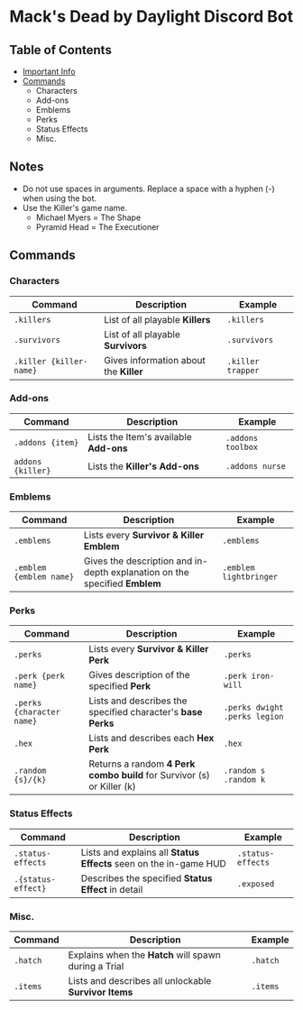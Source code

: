 # Mack's Dead by Daylight Discord Bot

## Table of Contents
* [Important Info](https://github.com/mackaroo/dbd-bot/blob/main/README.md#notes)
* [Commands](https://github.com/mackaroo/dbd-bot/blob/main/README.md#commands)
  * Characters
  * Add-ons
  * Emblems
  * Perks
  * Status Effects
  * Misc.


## Notes

* Do not use spaces in arguments. Replace a space with a hyphen (-) when using the bot.
* Use the Killer's game name. 
  * Michael Myers = The Shape
  * Pyramid Head = The Executioner


## Commands

### Characters

| Command  | Description                  | Example  |
|----------|------------------------------|----------|
| `.killers` | List of all playable **Killers** | `.killers` |
| `.survivors` | List of all playable **Survivors** | `.survivors` |
| `.killer {killer-name}` | Gives information about the **Killer** | `.killer trapper` |

### Add-ons

| Command  | Description                  | Example  |
|----------|------------------------------|----------|
| `.addons {item}` | Lists the Item's available **Add-ons** | `.addons toolbox` |
| `addons {killer}` | Lists the **Killer's Add-ons** | `.addons nurse` |

### Emblems

| Command | Description | Example |
|---------|-------------|---------|
| `.emblems` | Lists every **Survivor & Killer Emblem** | `.emblems` |
| `.emblem {emblem name}`| Gives the description and in-depth explanation on the specified **Emblem** | `.emblem lightbringer` |

### Perks

| Command | Description | Example |
|---------|-------------|---------|
| `.perks` | Lists every **Survivor & Killer Perk** | `.perks` |
| `.perk {perk name}` | Gives description of the specified **Perk** | `.perk iron-will` |
| `.perks {character name}` | Lists and describes the specified character's **base Perks** | `.perks dwight` `.perks legion` |
| `.hex` | Lists and describes each **Hex Perk** | `.hex` |
| `.random {s}/{k}` | Returns a random **4 Perk combo build** for Survivor (s) or Killer (k) | `.random s` `.random k` |

### Status Effects

| Command | Description | Example |
|---------|-------------|---------|
| `.status-effects` | Lists and explains all **Status Effects** seen on the in-game HUD | `.status-effects` |
| `.{status-effect}` | Describes the specified **Status Effect** in detail | `.exposed` |

### Misc.

| Command | Description | Example |
|---------|-------------|---------|
| `.hatch` | Explains when the **Hatch** will spawn during a Trial | `.hatch` |
| `.items` | Lists and describes all unlockable **Survivor Items** | `.items` |
